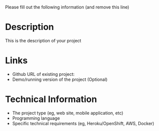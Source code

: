 Please fill out the following information (and remove this line)

# Description
This is the description of your project

# Links
- Github URL of existing project:
- Demo/running version of the project (Optional)

# Technical Information
- The project type (eg, web site, mobile application, etc)
- Programming language
- Specific technical requirements (eg, Heroku/OpenShift, AWS, Docker)
